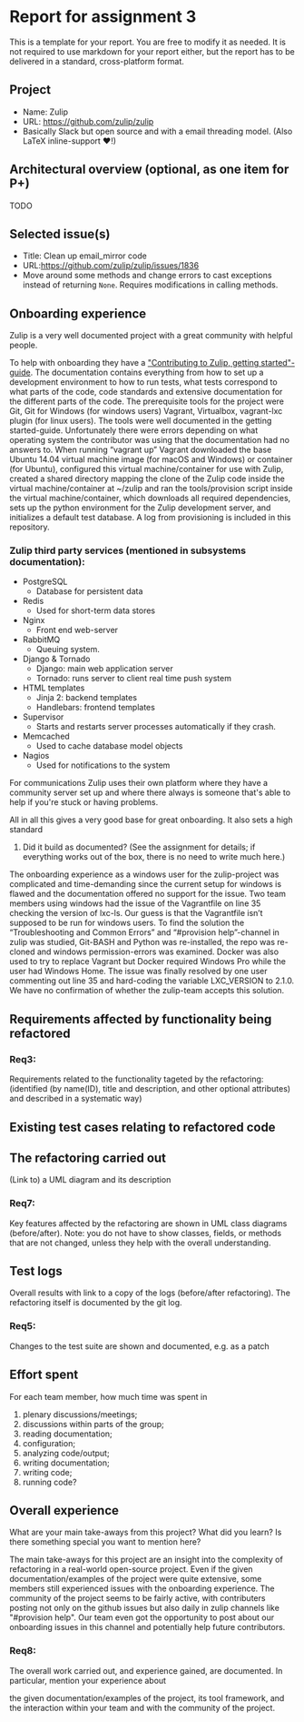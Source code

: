# Report for assignment 3
This is a template for your report. You are free to modify it as needed.
It is not required to use markdown for your report either, but the report
has to be delivered in a standard, cross-platform format.

## Project
* Name: Zulip
* URL: https://github.com/zulip/zulip
* Basically Slack but open source and with a email threading model. (Also LaTeX inline-support :heart:!)


## Architectural overview (optional, as one item for P+)
TODO
## Selected issue(s)
* Title: Clean up email_mirror code
* URL:https://github.com/zulip/zulip/issues/1836
* Move around some methods and change errors to cast exceptions instead of returning `None`. Requires modifications in calling methods.

## Onboarding experience
Zulip is a very well documented project with a great community with helpful people.

To help with onboarding they have a ["Contributing to Zulip, getting started"-guide](https://zulip.readthedocs.io/en/latest/overview/contributing.html). The documentation contains everything from how to set up a development environment to how to run tests, what tests correspond to what parts of the code, code standards and extensive documentation for the different parts of the code. The prerequisite tools for the project were Git, Git for Windows (for windows users) Vagrant, Virtualbox, vagrant-lxc plugin (for linux users). The tools were well documented in the getting started-guide. Unfortunately there were errors depending on what operating system the contributor was using that the documentation had no answers to. When running “vagrant up” Vagrant downloaded the base Ubuntu 14.04 virtual machine image (for macOS and Windows) or container (for Ubuntu), configured this virtual machine/container for use with Zulip, created a shared directory mapping the clone of the Zulip code inside the virtual machine/container at ~/zulip and ran the tools/provision script inside the virtual machine/container, which downloads all required dependencies, sets up the python environment for the Zulip development server, and initializes a default test database. A log from provisioning is included in this repository.
### Zulip third party services (mentioned in subsystems documentation): 
* PostgreSQL
  * Database for persistent data
* Redis
  * Used for short-term data stores
* Nginx
  * Front end web-server 
* RabbitMQ
  * Queuing system.
* Django & Tornado
  * Django: main web application server
  * Tornado: runs server to client real time push system
* HTML templates
  * Jinja 2: backend templates
  * Handlebars: frontend templates
* Supervisor
  * Starts and restarts server processes automatically if they crash.
* Memcached
  * Used to cache database model objects
* Nagios
  * Used for notifications to the system


For communications Zulip uses their own platform where they have a community server set up and where there always is someone that's able to help if you're stuck or having problems.

All in all this gives a very good base for great onboarding. It also sets a high standard

1.  Did it build as documented?
(See the assignment for details; if everything works out of the box,
there is no need to write much here.)

The onboarding experience as a windows user for the zulip-project was complicated and time-demanding since the current setup for windows is flawed and the documentation offered no support for the issue.
Two team members using windows had the issue of the Vagrantfile on line 35 checking the version of lxc-ls. Our guess is that the Vagrantfile isn’t supposed to be run for windows users.
To find the solution the “Troubleshooting and Common Errors” and “#provision help”-channel in zulip was studied, Git-BASH and Python was re-installed, the repo was re-cloned and windows permission-errors was examined.
Docker was also used to try to replace Vagrant but Docker required Windows Pro while the user had Windows Home.
The issue was finally resolved by one user commenting out line 35 and hard-coding the variable LXC_VERSION to 2.1.0. We have no confirmation of whether the zulip-team accepts this solution.    


## Requirements affected by functionality being refactored

### Req3:
Requirements related to the functionality tageted by the refactoring:
(identified (by name(ID), title and description, and other optional attributes) and described in a systematic way)

## Existing test cases relating to refactored code

## The refactoring carried out
(Link to) a UML diagram and its description

### Req7:
Key features affected by the refactoring are shown in UML class diagrams (before/after).
Note: you do not have to show classes, fields, or methods that are not changed, unless they help with the overall understanding.

## Test logs
Overall results with link to a copy of the logs (before/after
refactoring).
The refactoring itself is documented by the git log.

### Req5:
Changes to the test suite are shown and documented, e.g. as a patch

## Effort spent
For each team member, how much time was spent in
1.  plenary discussions/meetings;
2.  discussions within parts of the group;
3.  reading documentation;
4.  configuration;
5.  analyzing code/output;
6.  writing documentation;
7.  writing code;
8.  running code?

## Overall experience
What are your main take-aways from this project? What did you learn?
Is there something special you want to mention here?

The main take-aways for this project are an insight into the complexity of refactoring in a real-world open-source project.
Even if the given documentation/examples of the project were quite extensive, some members still experienced issues with the onboarding experience.
The community of the project seems to be fairly active, with contributers posting not only on the github issues but also daily in zulip channels like "#provision help". Our team even got the opportunity to post about our onboarding issues in this channel and potentially help future contributors.

### Req8:
The overall work carried out, and experience gained, are documented. In particular, mention your experience about

the given documentation/examples of the project,
its tool framework,
and the interaction within your team and with the community of the project.
